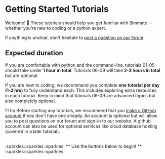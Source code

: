 # Getting Started Tutorials

Welcome! :partying_face: These tutorials should help you get familiar with Simmate -- whether you're new to coding or a python expert. 

If anything is unclear, don't hesitate to [post a question on our forum](https://github.com/jacksund/simmate/discussions/categories/q-a).


## Expected duration

If you are comfortable with python and the command-line, tutorials 01-05 should take under **1 hour in total**. Tutorials 06-09 will take **2-3 hours in total** but are optional.

If you are new to coding, we recommend you complete **one tutorial per day (1-2 hrs)** to fully understand each. This includes exploring extra resources in each tutorial. Keep in mind that tutorials 06-09 are advanced topics but also completely optional.


!!! tip
    Before starting any tutorials, we recommend that you [make a GitHub account](https://github.com/join) if you don't have one already. An account is optional but will allow you to post questions on our forum and sign-in to our website. A github account can also be used for optional services like cloud database hosting (covered in a later tutorial).

</br>
:sparkles::sparkles::sparkles:
** Use the buttons below to begin! **
:sparkles::sparkles::sparkles:
